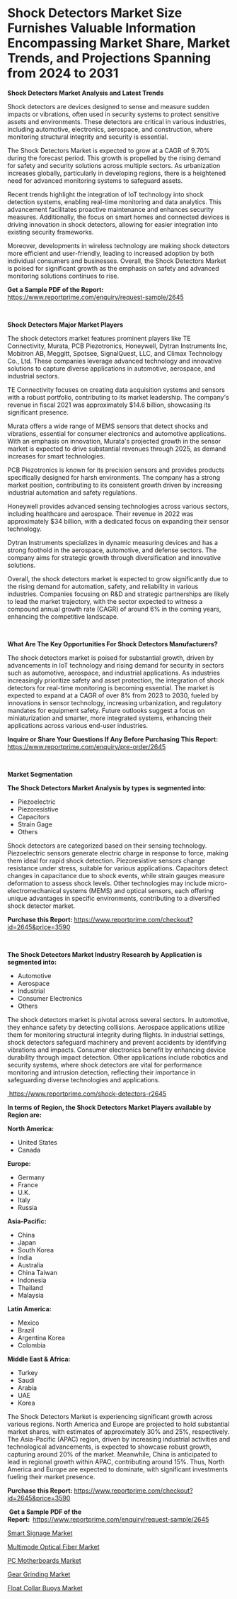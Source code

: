 <p><h1>Shock Detectors Market Size Furnishes Valuable Information Encompassing Market Share, Market Trends, and Projections Spanning from 2024 to 2031</h1></p><p><strong>Shock Detectors Market Analysis and Latest Trends</strong></p>
<p><p>Shock detectors are devices designed to sense and measure sudden impacts or vibrations, often used in security systems to protect sensitive assets and environments. These detectors are critical in various industries, including automotive, electronics, aerospace, and construction, where monitoring structural integrity and security is essential.</p><p>The Shock Detectors Market is expected to grow at a CAGR of 9.70% during the forecast period. This growth is propelled by the rising demand for safety and security solutions across multiple sectors. As urbanization increases globally, particularly in developing regions, there is a heightened need for advanced monitoring systems to safeguard assets.</p><p>Recent trends highlight the integration of IoT technology into shock detection systems, enabling real-time monitoring and data analytics. This advancement facilitates proactive maintenance and enhances security measures. Additionally, the focus on smart homes and connected devices is driving innovation in shock detectors, allowing for easier integration into existing security frameworks.</p><p>Moreover, developments in wireless technology are making shock detectors more efficient and user-friendly, leading to increased adoption by both individual consumers and businesses. Overall, the Shock Detectors Market is poised for significant growth as the emphasis on safety and advanced monitoring solutions continues to rise.</p></p>
<p><strong>Get a Sample PDF of the Report:&nbsp;</strong> <a href="https://www.reportprime.com/enquiry/request-sample/2645">https://www.reportprime.com/enquiry/request-sample/2645</a></p>
<p>&nbsp;</p>
<p><strong>Shock Detectors Major Market Players</strong></p>
<p><p>The shock detectors market features prominent players like TE Connectivity, Murata, PCB Piezotronics, Honeywell, Dytran Instruments Inc, Mobitron AB, Meggitt, Spotsee, SignalQuest, LLC, and Climax Technology Co., Ltd. These companies leverage advanced technology and innovative solutions to capture diverse applications in automotive, aerospace, and industrial sectors.</p><p>TE Connectivity focuses on creating data acquisition systems and sensors with a robust portfolio, contributing to its market leadership. The company's revenue in fiscal 2021 was approximately $14.6 billion, showcasing its significant presence.</p><p>Murata offers a wide range of MEMS sensors that detect shocks and vibrations, essential for consumer electronics and automotive applications. With an emphasis on innovation, Murata's projected growth in the sensor market is expected to drive substantial revenues through 2025, as demand increases for smart technologies.</p><p>PCB Piezotronics is known for its precision sensors and provides products specifically designed for harsh environments. The company has a strong market position, contributing to its consistent growth driven by increasing industrial automation and safety regulations.</p><p>Honeywell provides advanced sensing technologies across various sectors, including healthcare and aerospace. Their revenue in 2022 was approximately $34 billion, with a dedicated focus on expanding their sensor technology.</p><p>Dytran Instruments specializes in dynamic measuring devices and has a strong foothold in the aerospace, automotive, and defense sectors. The company aims for strategic growth through diversification and innovative solutions.</p><p>Overall, the shock detectors market is expected to grow significantly due to the rising demand for automation, safety, and reliability in various industries. Companies focusing on R&D and strategic partnerships are likely to lead the market trajectory, with the sector expected to witness a compound annual growth rate (CAGR) of around 6% in the coming years, enhancing the competitive landscape.</p></p>
<p>&nbsp;</p>
<p><strong>What Are The Key Opportunities For Shock Detectors Manufacturers?</strong></p>
<p><p>The shock detectors market is poised for substantial growth, driven by advancements in IoT technology and rising demand for security in sectors such as automotive, aerospace, and industrial applications. As industries increasingly prioritize safety and asset protection, the integration of shock detectors for real-time monitoring is becoming essential. The market is expected to expand at a CAGR of over 8% from 2023 to 2030, fueled by innovations in sensor technology, increasing urbanization, and regulatory mandates for equipment safety. Future outlooks suggest a focus on miniaturization and smarter, more integrated systems, enhancing their applications across various end-user industries.</p></p>
<p><strong>Inquire or Share Your Questions If Any Before Purchasing This Report:</strong> <a href="https://www.reportprime.com/enquiry/pre-order/2645">https://www.reportprime.com/enquiry/pre-order/2645</a></p>
<p>&nbsp;</p>
<p><strong>Market Segmentation</strong></p>
<p><strong>The Shock Detectors Market Analysis by types is segmented into:</strong></p>
<p><ul><li>Piezoelectric</li><li>Piezoresistive</li><li>Capacitors</li><li>Strain Gage</li><li>Others</li></ul></p>
<p><p>Shock detectors are categorized based on their sensing technology. Piezoelectric sensors generate electric charge in response to force, making them ideal for rapid shock detection. Piezoresistive sensors change resistance under stress, suitable for various applications. Capacitors detect changes in capacitance due to shock events, while strain gauges measure deformation to assess shock levels. Other technologies may include micro-electromechanical systems (MEMS) and optical sensors, each offering unique advantages in specific environments, contributing to a diversified shock detector market.</p></p>
<p><strong>Purchase this Report:&nbsp;</strong><a href="https://www.reportprime.com/checkout?id=2645&price=3590">https://www.reportprime.com/checkout?id=2645&price=3590</a></p>
<p>&nbsp;</p>
<p><strong>The Shock Detectors Market Industry Research by Application is segmented into:</strong></p>
<p><ul><li>Automotive</li><li>Aerospace</li><li>Industrial</li><li>Consumer Electronics</li><li>Others</li></ul></p>
<p><p>The shock detectors market is pivotal across several sectors. In automotive, they enhance safety by detecting collisions. Aerospace applications utilize them for monitoring structural integrity during flights. In industrial settings, shock detectors safeguard machinery and prevent accidents by identifying vibrations and impacts. Consumer electronics benefit by enhancing device durability through impact detection. Other applications include robotics and security systems, where shock detectors are vital for performance monitoring and intrusion detection, reflecting their importance in safeguarding diverse technologies and applications.</p></p>
<p><a href="https://www.reportprime.com/shock-detectors-r2645">&nbsp;https://www.reportprime.com/shock-detectors-r2645</a></p>
<p><strong>In terms of Region, the Shock Detectors Market Players available by Region are:</strong></p>
<p>
    <p> <strong> North America: </strong>
        <ul>
            <li>United States</li>
            <li>Canada</li>
        </ul>
        </p> 
    <p> <strong> Europe: </strong>
        <ul>
            <li>Germany</li>
            <li>France</li>
            <li>U.K.</li>
            <li>Italy</li>
            <li>Russia</li>
        </ul>
        </p> 
    <p> <strong> Asia-Pacific: </strong>
        <ul>
            <li>China</li>
            <li>Japan</li>
            <li>South Korea</li>
            <li>India</li>
            <li>Australia</li>
            <li>China Taiwan</li>
            <li>Indonesia</li>
            <li>Thailand</li>
            <li>Malaysia</li>
        </ul>
        </p> 
    <p> <strong> Latin America: </strong>
        <ul>
            <li>Mexico</li>
            <li>Brazil</li>
            <li>Argentina Korea</li>
            <li>Colombia</li>
        </ul>
        </p> 
    <p> <strong> Middle East & Africa: </strong>
        <ul>
            <li>Turkey</li>
            <li>Saudi</li>
            <li>Arabia</li>
            <li>UAE</li>
            <li>Korea</li>
        </ul>
    </p>
    </p>
<p><p>The Shock Detectors Market is experiencing significant growth across various regions. North America and Europe are projected to hold substantial market shares, with estimates of approximately 30% and 25%, respectively. The Asia-Pacific (APAC) region, driven by increasing industrial activities and technological advancements, is expected to showcase robust growth, capturing around 20% of the market. Meanwhile, China is anticipated to lead in regional growth within APAC, contributing around 15%. Thus, North America and Europe are expected to dominate, with significant investments fueling their market presence.</p></p>
<p><strong>Purchase this Report: </strong><a href="https://www.reportprime.com/checkout?id=2645&price=3590">https://www.reportprime.com/checkout?id=2645&price=3590</a></p>
<p>&nbsp;<strong>Get a Sample PDF of the Report:&nbsp;&nbsp;</strong><a href="https://www.reportprime.com/enquiry/request-sample/2645">https://www.reportprime.com/enquiry/request-sample/2645</a></p>
<p><strong></strong></p>
<p><p><a href="https://github.com/AKSHATREPORTPRIME/Market-Research-Report-List-6/blob/main/smart-signage-market.md">Smart Signage Market</a></p><p><a href="https://www.linkedin.com/pulse/what-growth-drivers-multimode-optical-fiber-market-comprehensive-ki4if?trackingId=dap%2FlKJYSd%2BHclCRJfnzGA%3D%3D">Multimode Optical Fiber Market</a></p><p><a href="https://github.com/BellAuer/Market-Research-Report-List-1/blob/main/pc-motherboards-market.md">PC Motherboards Market</a></p><p><a href="https://www.linkedin.com/pulse/gear-grinding-industry-analysis-report-its-market-size-share-rijif?trackingId=7kYvXix3Suu1b8SOpdCDlw%3D%3D">Gear Grinding Market</a></p><p><a href="https://issuu.com/reportprime-2/docs/float-collar-buoys-market-size-2030_6fd8c743177ec8">Float Collar Buoys Market</a></p></p>